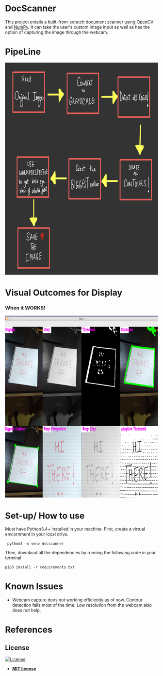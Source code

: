 # DocScanner
This project entails a built-from-scratch document scanner using [OpenCV](https://opencv-python-tutroals.readthedocs.io/en/latest/) and [NumPy](https://numpy.org). It can take the user's custom image input as well as has the option of capturing the image through the webcam.

# PipeLine
<img src = "extras/Pipeline.png" height = 700 width = 900>

# Visual Outcomes for Display
### When it WORKS!
<img src = "extras/working.png" height = 600 width = 700>

# Set-up/ How to use
Must have Python3.4+ installed in your machine.
First, create a virtual enviornment in your local drive.
```
 python3 -m venv docscanner
```
Then, download all the dependencies by running the following code in your terminal
```
pip3 install -r requirements.txt

```


# Known Issues
- Webcam capture does not working efficiently as of now. Contour detection fails most of the time. Low resolution from the webcam also does not help.

# References



## License

[![License](http://img.shields.io/:license-mit-blue.svg?style=flat-square)](http://badges.mit-license.org)

- **[MIT license](http://opensource.org/licenses/mit-license.php)**
